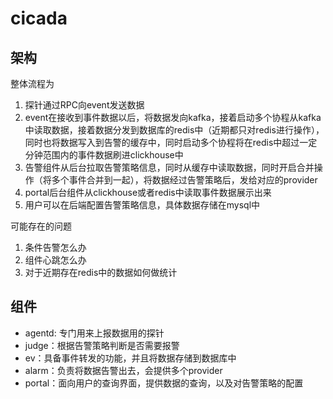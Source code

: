# cicada

## 架构

整体流程为

1. 探针通过RPC向event发送数据
2. event在接收到事件数据以后，将数据发向kafka，接着启动多个协程从kafka中读取数据，接着数据分发到数据库的redis中（近期都只对redis进行操作），
   同时也将数据写入到告警的缓存中，同时启动多个协程将在redis中超过一定分钟范围内的事件数据刷进clickhouse中
3. 告警组件从后台拉取告警策略信息，同时从缓存中读取数据，同时开启合并操作（将多个事件合并到一起），将数据经过告警策略后，发给对应的provider
4. portal后台组件从clickhouse或者redis中读取事件数据展示出来
5. 用户可以在后端配置告警策略信息，具体数据存储在mysql中

可能存在的问题

1. 条件告警怎么办
2. 组件心跳怎么办
3. 对于近期存在redis中的数据如何做统计

## 组件

* agentd: 专门用来上报数据用的探针
* judge：根据告警策略判断是否需要报警
* ev：具备事件转发的功能，并且将数据存储到数据库中
* alarm：负责将数据告警出去，会提供多个provider
* portal：面向用户的查询界面，提供数据的查询，以及对告警策略的配置

